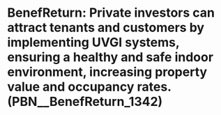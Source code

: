 # BenefReturn: __Private investors can attract tenants and customers by implementing UVGI systems, ensuring a healthy and safe indoor environment, increasing property value and occupancy rates.__ (PBN__BenefReturn_1342)


